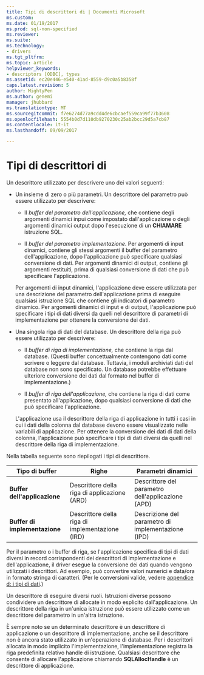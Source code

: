 ```yaml
---
title: Tipi di descrittori di | Documenti Microsoft
ms.custom: 
ms.date: 01/19/2017
ms.prod: sql-non-specified
ms.reviewer: 
ms.suite: 
ms.technology:
- drivers
ms.tgt_pltfrm: 
ms.topic: article
helpviewer_keywords:
- descriptors [ODBC], types
ms.assetid: ec20e446-e540-41ad-8559-d9c0a5b8358f
caps.latest.revision: 5
author: MightyPen
ms.author: genemi
manager: jhubbard
ms.translationtype: MT
ms.sourcegitcommit: f7e6274d77a9cdd4de6cbcaef559ca99f77b3608
ms.openlocfilehash: 5554b0d7d110db9270230c25ab2bcc29d5a7cb87
ms.contentlocale: it-it
ms.lasthandoff: 09/09/2017

---
```

# <a name="types-of-descriptors"></a>Tipi di descrittori di
Un descrittore utilizzato per descrivere uno dei valori seguenti:  
  
-   Un insieme di zero o più parametri. Un descrittore del parametro può essere utilizzato per descrivere:  
  
    -   Il *buffer del parametro dell'applicazione,* che contiene degli argomenti dinamici inpui come impostato dall'applicazione o degli argomenti dinamici output dopo l'esecuzione di un **CHIAMARE** istruzione SQL.  
  
    -   Il *buffer del parametro implementazione*. Per argomenti di input dinamici, contiene gli stessi argomenti il buffer del parametro dell'applicazione, dopo l'applicazione può specificare qualsiasi conversione di dati. Per argomenti dinamici di output, contiene gli argomenti restituiti, prima di qualsiasi conversione di dati che può specificare l'applicazione.  
  
     Per argomenti di input dinamici, l'applicazione deve essere utilizzata per una descrizione del parametro dell'applicazione prima di eseguire qualsiasi istruzione SQL che contiene gli indicatori di parametro dinamico. Per argomenti dinamici di input e di output, l'applicazione può specificare i tipi di dati diversi da quelli nel descrittore di parametri di implementazione per ottenere la conversione dei dati.  
  
-   Una singola riga di dati del database. Un descrittore della riga può essere utilizzato per descrivere:  
  
    -   Il *buffer di riga di implementazione,* che contiene la riga dal database. (Questi buffer concettualmente contengono dati come scrivere o leggere dal database. Tuttavia, i moduli archiviati dati del database non sono specificato. Un database potrebbe effettuare ulteriore conversione dei dati dal formato nel buffer di implementazione.)  
  
    -   Il *buffer di riga dell'applicazione,* che contiene la riga di dati come presentato all'applicazione, dopo qualsiasi conversione di dati che può specificare l'applicazione.  
  
     L'applicazione usa il descrittore della riga di applicazione in tutti i casi in cui i dati della colonna dal database devono essere visualizzato nelle variabili di applicazione. Per ottenere la conversione dei dati di dati della colonna, l'applicazione può specificare i tipi di dati diversi da quelli nel descrittore della riga di implementazione.  
  
 Nella tabella seguente sono riepilogati i tipi di descrittore.  
  
|Tipo di buffer|Righe|Parametri dinamici|  
|-----------------|----------|------------------------|  
|**Buffer dell'applicazione**|Descrittore della riga di applicazione (ARD)|Descrittore del parametro dell'applicazione (APD)|  
|**Buffer di implementazione**|Descrittore della riga di implementazione (IRD)|Descrizione del parametro di implementazione (IPD)|  
  
 Per il parametro o i buffer di riga, se l'applicazione specifica di tipi di dati diversi in record corrispondenti dei descrittori di implementazione e dell'applicazione, il driver esegue la conversione dei dati quando vengono utilizzati i descrittori. Ad esempio, può convertire valori numerici e data/ora in formato stringa di caratteri. (Per le conversioni valide, vedere [appendice d: i tipi di dati](../../../odbc/reference/appendixes/appendix-d-data-types.md).)  
  
 Un descrittore di eseguire diversi ruoli. Istruzioni diverse possono condividere un descrittore di allocate in modo esplicito dall'applicazione. Un descrittore della riga in un'unica istruzione può essere utilizzato come un descrittore del parametro in un'altra istruzione.  
  
 È sempre noto se un determinato descrittore è un descrittore di applicazione o un descrittore di implementazione, anche se il descrittore non è ancora stato utilizzato in un'operazione di database. Per i descrittori allocata in modo implicito l'implementazione, l'implementazione registra la riga predefinita relativo handle di istruzione. Qualsiasi descrittore che consente di allocare l'applicazione chiamando **SQLAllocHandle** è un descrittore di applicazione.
